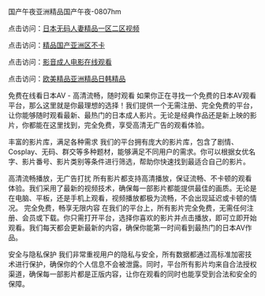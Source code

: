 国产午夜亚洲精品国产午夜-0807hm

点击访问：<a href="https://heiliaowt0d7p.pages.dev">日本无码人妻精品一区二区视频</a>

点击访问：<a href="https://heiliaowt0d7p.pages.dev">精品国产亚洲区不卡</a>

点击访问：<a href="https://heiliaoll4qsx.pages.dev">影音成人电影在线观看</a>

点击访问：<a href="https://heiliao2dmwwy.pages.dev">欧美精品亚洲精品日韩精品</a>


免费在线看日本AV - 高清流畅，随时观看
如果你正在寻找一个免费的日本AV观看平台，那么这里就是你最理想的选择！我们提供一个无需注册、完全免费的平台，让你能够随时观看最新、最热门的日本成人影片。无论是经典作品还是新上映的影片，你都能在这里找到，完全免费，享受高清无广告的观看体验。

丰富的影片库，满足各种需求
我们的平台拥有庞大的影片库，包含了剧情、Cosplay、无码、群交等多种题材，能够满足不同用户的需求。你可以根据女优名字、影片番号、影片类别等条件进行筛选，帮助你快速找到最适合自己的影片。

高清流畅播放，无广告打扰
所有影片都支持高清播放，保证流畅、不卡顿的观看体验。我们采用了最新的视频技术，确保每一部影片都能提供最佳的画质。无论是在电脑、平板，还是手机上观看，视频播放都极为流畅，不会出现延迟或卡顿的情况。
完全免费，畅享无限内容
在我们的平台上，所有影片完全免费，无需任何注册、会员或下载。你只需打开平台，选择你喜欢的影片并点击播放，即可立即开始观看。我们每天都会更新最新的内容，确保你能第一时间看到最热门的日本AV作品。

安全与隐私保护
我们非常重视用户的隐私与安全，所有数据都通过高标准加密技术进行保护，确保你的个人信息不会被泄露。同时，平台所有影片均来自合法授权渠道，确保每一部影片都是正版内容，让你在观看的同时也能享受到合法和安全的保障。



<span style="display:none;">[Canonical link](https://github.com/yan7852/23466 ）</span>
